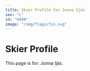 ```yaml
---
title: Skier Profile for Jonna Ijäs
sex: "L"
id: "9489"
image: "/img/flags/fin.svg" 
---
```


# Skier Profile

This page is for: Jonna Ijäs.
    